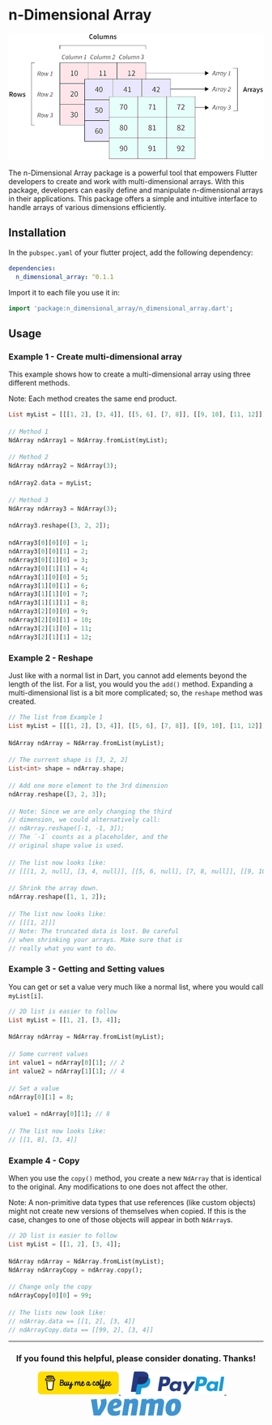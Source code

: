# n-Dimensional Array

<img src="https://raw.githubusercontent.com/babincc/flutter_workshop/master/packages/resources/demos/nd_array_image.png" alt="Flutter Hue logo" height="250">

The n-Dimensional Array package is a powerful tool that empowers Flutter developers to create and work with multi-dimensional arrays. With this package, developers can easily define and manipulate n-dimensional arrays in their applications. This package offers a simple and intuitive interface to handle arrays of various dimensions efficiently.

## Installation

In the `pubspec.yaml` of your flutter project, add the following dependency:

```yaml
dependencies:
  n_dimensional_array: ^0.1.1
```

Import it to each file you use it in:

```dart
import 'package:n_dimensional_array/n_dimensional_array.dart';
```

## Usage

### Example 1 - Create multi-dimensional array

This example shows how to create a multi-dimensional array using three different methods.

Note: Each method creates the same end product.

```dart
List myList = [[[1, 2], [3, 4]], [[5, 6], [7, 8]], [[9, 10], [11, 12]]];

// Method 1
NdArray ndArray1 = NdArray.fromList(myList);

// Method 2
NdArray ndArray2 = NdArray(3);

ndArray2.data = myList;

// Method 3
NdArray ndArray3 = NdArray(3);

ndArray3.reshape([3, 2, 2]);

ndArray3[0][0][0] = 1;
ndArray3[0][0][1] = 2;
ndArray3[0][1][0] = 3;
ndArray3[0][1][1] = 4;
ndArray3[1][0][0] = 5;
ndArray3[1][0][1] = 6;
ndArray3[1][1][0] = 7;
ndArray3[1][1][1] = 8;
ndArray3[2][0][0] = 9;
ndArray3[2][0][1] = 10;
ndArray3[2][1][0] = 11;
ndArray3[2][1][1] = 12;
```

### Example 2 - Reshape

Just like with a normal list in Dart, you cannot add elements beyond the length of the list. For a list, you would you the `add()` method. Expanding a multi-dimensional list is a bit more complicated; so, the `reshape` method was created.

```dart
// The list from Example 1
List myList = [[[1, 2], [3, 4]], [[5, 6], [7, 8]], [[9, 10], [11, 12]]];

NdArray ndArray = NdArray.fromList(myList);

// The current shape is [3, 2, 2]
List<int> shape = ndArray.shape;

// Add one more element to the 3rd dimension
ndArray.reshape([3, 2, 3]);

// Note: Since we are only changing the third
// dimension, we could alternatively call:
// ndArray.reshape([-1, -1, 3]);
// The `-1` counts as a placeholder, and the
// original shape value is used.

// The list now looks like:
// [[[1, 2, null], [3, 4, null]], [[5, 6, null], [7, 8, null]], [[9, 10, null], [11, 12, null]]];

// Shrink the array down.
ndArray.reshape([1, 1, 2]);

// The list now looks like:
// [[[1, 2]]]
// Note: The truncated data is lost. Be careful
// when shrinking your arrays. Make sure that is
// really what you want to do.
```

### Example 3 - Getting and Setting values

You can get or set a value very much like a normal list, where you would call `myList[i]`.

```dart
// 2D list is easier to follow
List myList = [[1, 2], [3, 4]];

NdArray ndArray = NdArray.fromList(myList);

// Some current values
int value1 = ndArray[0][1]; // 2
int value2 = ndArray[1][1]; // 4

// Set a value
ndArray[0][1] = 8;

value1 = ndArray[0][1]; // 8

// The list now looks like:
// [[1, 8], [3, 4]]
```

### Example 4 - Copy

When you use the `copy()` method, you create a new `NdArray` that is identical to the original. Any modifications to one does not affect the other.

Note: A non-primitive data types that use references (like custom objects) might not create new versions of themselves when copied. If this is the case, changes to one of those objects will appear in both `NdArray`s.

```dart
// 2D list is easier to follow
List myList = [[1, 2], [3, 4]];

NdArray ndArray = NdArray.fromList(myList);
NdArray ndArrayCopy = ndArray.copy();

// Change only the copy
ndArrayCopy[0][0] = 99;

// The lists now look like:
// ndArray.data == [[1, 2], [3, 4]]
// ndArrayCopy.data == [[99, 2], [3, 4]]
```

<hr>

<h3 align="center">If you found this helpful, please consider donating. Thanks!</h3>
<p align="center">
  <a href="https://www.buymeacoffee.com/babincc" target="_blank">
    <img src="https://raw.githubusercontent.com/babincc/flutter_workshop/master/packages/resources/donate_icons/buy_me_a_coffee_logo.png" alt="buy me a coffee" height="45">
  </a>
  &nbsp;&nbsp;&nbsp;&nbsp;
  <a href="https://paypal.me/cssbabin" target="_blank">
    <img src="https://raw.githubusercontent.com/babincc/flutter_workshop/master/packages/resources/donate_icons/pay_pal_logo.png" alt="paypal" height="45">
  </a>
  &nbsp;&nbsp;&nbsp;&nbsp;
  <a href="https://venmo.com/u/babincc" target="_blank">
    <img src="https://raw.githubusercontent.com/babincc/flutter_workshop/master/packages/resources/donate_icons/venmo_logo.png" alt="venmo" height="45">
  </a>
</p>
<br><br>
